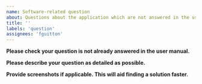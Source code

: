 ```yaml
---
name: Software-related question
about: Questions about the application which are not answered in the user manual
title: ''
labels: 'question'
assignees: 'fguitton'
---
```


**Please check your question is not already answered in the user manual.**

**Please describe your question as detailed as possible.**

**Provide screenshots if applicable. This will aid finding a solution faster.**
